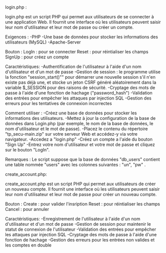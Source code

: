 

login.php :

login.php est un script PHP qui permet aux utilisateurs de se connecter à une application Web. Il fournit une interface où les utilisateurs peuvent saisir leur nom d'utilisateur et leur mot de passe ou créer un compte.

Exigences :
    -PHP 
    -Une base de données pour stocker les informations des utilisateurs (MySQL)
    -Apache-Server

Bouton :
    LogIn : pour se connecter 
    Reset : pour réintialiser  les champs
    SignUp : pour créez un compte

Caractéristiques:
    -Authentification de l'utilisateur à l'aide d'un nom d'utilisateur et d'un mot de passe
    -Gestion de session : le programme utilise la fonction "session_start()"" pour démarrer une nouvelle session s'il n'en existe pas déjà une, 
    et stocke un jeton CSRF généré aléatoirement dans la variable $_SESSION pour des raisons de sécurité.
    -Cryptage des mots de passe à l'aide d'une fonction de hachage ("password_hash")
    -Validation des entrées pour empêcher les attaques par injection SQL
    -Gestion des erreurs pour les tentatives de connexion incorrectes

Comment utiliser :
    -Créez une base de données pour stocker les informations des utilisateurs.
    -Mettez à jour la configuration de la base de données dans Login.php (par exemple, le nom de la base de données, le nom d'utilisateur et le mot de passe).
    -Placez le contenu du répertoire "tp_secu-main.zip" sur votre serveur Web et accédez-y via votre navigateur.
    -Accedez a "login.php"
    -Créez un compte a l'aide du bouton "Sign Up" 
    -Entrez votre nom d'utilisateur et votre mot de passe et cliquez sur le bouton "LogIn".

Remarques : 
Le script suppose que la base de données "db_users" contient une table nommée "users" avec les colonnes suivantes : "un", "pw" .


create_account.php:

create_account.php est un script PHP qui permet aux utilisateurs de créer un nouveau compte. Il fournit une interface où les utilisateurs peuvent saisir leur nom d'utilisateur et leur mot de passe pour créer un nouveau compte.

Bouton :
    Create : pour valider l'insription
    Reset : pour réintialiser  les champs
    Cancel : pour annuler

Caractéristiques:
    -Enregistrement de l'utilisateur à l'aide d'un nom d'utilisateur et d'un mot de passe
    -Gestion de session pour maintenir le statut de connexion de l'utilisateur
    -Validation des entrées pour empêcher les attaques par injection SQL
    -Cryptage des mots de passe à l'aide d'une fonction de hachage 
    -Gestion des erreurs pour les entrées non valides et les comptes en double


